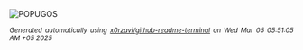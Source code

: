 <div align="justify">
<picture>
    <source media="(prefers-color-scheme: dark)" srcset="https://i.ibb.co/23VgHJrL/output-gif.gif">
    <source media="(prefers-color-scheme: light)" srcset="https://i.ibb.co/23VgHJrL/output-gif.gif">
    <img alt="POPUGOS" src="https://i.ibb.co/23VgHJrL/output-gif.gif">
</picture>

<sub><i>Generated automatically using [x0rzavi/github-readme-terminal](https://github.com/x0rzavi/github-readme-terminal) on Wed Mar 05 05:51:05 AM +05 2025</i></sub>
</div>